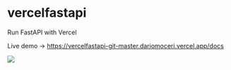 
# vercelfastapi
Run FastAPI with Vercel

Live demo -> https://vercelfastapi-git-master.dariomoceri.vercel.app/docs

![](http://127.0.0.1:8000/ganariya/likes)